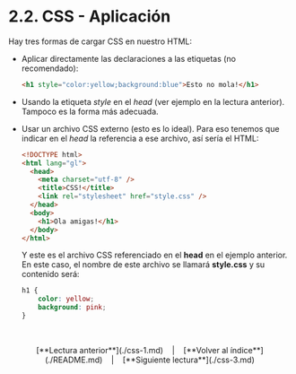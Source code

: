 # 2.2. CSS - Aplicación

Hay tres formas de cargar CSS en nuestro HTML:

  - Aplicar directamente las declaraciones a las etiquetas (no recomendado):

    ```html
    <h1 style="color:yellow;background:blue">Esto no mola!</h1>
    ```

  - Usando la etiqueta *style* en el *head* (ver ejemplo en la lectura anterior). Tampoco es la forma más adecuada.

  - Usar un archivo CSS externo (esto es lo ideal). Para eso tenemos que indicar en el *head* la referencia a ese archivo, así sería el HTML:

    ```html
    <!DOCTYPE html>
    <html lang="gl">
      <head>
        <meta charset="utf-8" />
        <title>CSS!</title>
        <link rel="stylesheet" href="style.css" />
      </head>
      <body>
        <h1>Ola amigas!</h1>
      </body>
    </html>
    ```

    Y este es el archivo CSS referenciado en el **head** en el ejemplo anterior. En este caso, el nombre de este archivo se llamará **style.css** y su contenido será:

    ```css
    h1 {
        color: yellow;
        background: pink;
    }
    ```
    
&nbsp;
    
<div align="center">[**Lectura anterior**](./css-1.md) &nbsp;&nbsp; | &nbsp;&nbsp; [**Volver al índice**](./README.md) &nbsp;&nbsp; | &nbsp;&nbsp; [**Siguiente lectura**](./css-3.md)</div>